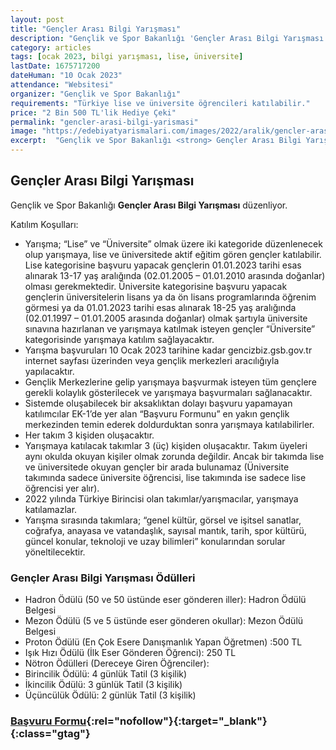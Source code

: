 ```yaml
---
layout: post
title: "Gençler Arası Bilgi Yarışması"
description: "Gençlik ve Spor Bakanlığı 'Gençler Arası Bilgi Yarışması' düzenliyor."
category: articles
tags: [ocak 2023, bilgi yarışması, lise, üniversite]
lastDate: 1675717200
dateHuman: "10 Ocak 2023"
attendance: "Websitesi"
organizer: "Gençlik ve Spor Bakanlığı"
requirements: "Türkiye lise ve üniversite öğrencileri katılabilir."
price: "2 Bin 500 TL'lik Hediye Çeki"
permalink: "gencler-arasi-bilgi-yarismasi"
image: "https://edebiyatyarismalari.com/images/2022/aralik/gencler-arasi-bilgi-yarismasi.jpg"
excerpt:  "Gençlik ve Spor Bakanlığı <strong> Gençler Arası Bilgi Yarışması </strong> düzenliyor."
---
```


## Gençler Arası Bilgi Yarışması
Gençlik ve Spor Bakanlığı **Gençler Arası Bilgi Yarışması** düzenliyor.  

Katılım Koşulları:
- Yarışma; “Lise” ve “Üniversite” olmak üzere iki kategoride düzenlenecek olup yarışmaya, lise ve üniversitede aktif eğitim gören gençler katılabilir. Lise kategorisine başvuru yapacak gençlerin 01.01.2023 tarihi esas alınarak 13-17 yaş aralığında (02.01.2005 – 01.01.2010 arasında doğanlar)  olması gerekmektedir. Üniversite kategorisine başvuru yapacak gençlerin üniversitelerin lisans ya da ön lisans programlarında öğrenim görmesi ya da 01.01.2023 tarihi esas alınarak 18-25 yaş aralığında (02.01.1997 – 01.01.2005 arasında doğanlar)  olmak şartıyla üniversite sınavına hazırlanan ve yarışmaya katılmak isteyen gençler “Üniversite” kategorisinde yarışmaya katılım sağlayacaktır.
- Yarışma başvuruları 10 Ocak 2023 tarihine kadar gencizbiz.gsb.gov.tr internet sayfası üzerinden veya gençlik merkezleri aracılığıyla yapılacaktır.
- Gençlik Merkezlerine gelip yarışmaya başvurmak isteyen tüm gençlere gerekli kolaylık gösterilecek ve yarışmaya başvurmaları sağlanacaktır.
- Sistemde oluşabilecek bir aksaklıktan dolayı başvuru yapamayan katılımcılar EK-1’de yer alan “Başvuru Formunu” en yakın gençlik merkezinden temin ederek doldurduktan sonra yarışmaya katılabilirler.
- Her takım 3 kişiden oluşacaktır.
- Yarışmaya katılacak takımlar 3 (üç) kişiden oluşacaktır. Takım üyeleri aynı okulda okuyan kişiler olmak zorunda değildir. Ancak bir takımda lise ve üniversitede okuyan gençler bir arada bulunamaz (Üniversite takımında sadece üniversite öğrencisi, lise takımında ise sadece lise öğrencisi yer alır).
- 2022 yılında Türkiye Birincisi olan takımlar/yarışmacılar, yarışmaya katılamazlar.
- Yarışma sırasında takımlara; “genel kültür, görsel ve işitsel sanatlar, coğrafya, anayasa ve vatandaşlık, sayısal mantık, tarih, spor kültürü, güncel konular, teknoloji ve uzay bilimleri” konularından sorular yöneltilecektir.


### Gençler Arası Bilgi Yarışması Ödülleri
- Hadron Ödülü (50 ve 50 üstünde eser gönderen iller): Hadron Ödülü Belgesi
- Mezon Ödülü (5 ve 5 üstünde eser gönderen okullar): Mezon Ödülü Belgesi
- Proton Ödülü (En Çok Esere Danışmanlık Yapan Öğretmen) :500 TL
- Işık Hızı Ödülü (İlk Eser Gönderen Öğrenci): 250 TL
- Nötron Ödülleri (Dereceye Giren Öğrenciler):
- Birincilik Ödülü: 4 günlük Tatil (3 kişilik)
- İkincilik Ödülü: 3 günlük Tatil (3 kişilik)
- Üçüncülük Ödülü: 2 günlük Tatil (3 kişilik) 


### [Başvuru Formu](https://e-genc.gsb.gov.tr/EGenc/Basvuru/genclerarasiBilgiYarismasiBasvur#step-1/?ref=edebiyatyarismalari.com){:rel="nofollow"}{:target="_blank"}{:class="gtag"}
